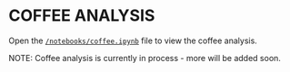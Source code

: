 # COFFEE ANALYSIS

Open the [`/notebooks/coffee.ipynb`](https://github.com/seanbhart/coffee/blob/master/notebooks/coffee.ipynb) file to view the coffee analysis.

NOTE: Coffee analysis is currently in process - more will be added soon.

